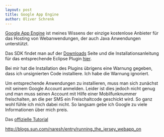 ```yaml
---
layout: post
title: Google App Engine
author: Oliver Schrenk
---
```


[Google App Engine][gae] ist meines Wissens der einzige kostenlose Anbieter für das Hosting von Webanwendungen, der auch Java Anwendungen unterstützt.

Das SDK findet man auf der [Downloads][gae-downloads] Seite und die Installationsanleitung für das entsprechende Eclipse Plugin [hier][gae-eclipse]. 

Bei mir hat die Installation des Plugins übrigens eine Warnung gegeben, dass ich unsignierten Code installiere. Ich habe die Warnung ignoriert.

Um entsprechende Anwendungen zu installieren, muss man sich zunächst mit seinem Google Account anmelden. Leider ist dies jedoch nicht genug und man muss seinen Account mit Hilfe einer Mobilfunknummer freischalten, an die per SMS ein Freischaltcode geschickt wird. So ganz wohl fühle ich mich dabei nicht. So langsam gebe ich Google zu viele Informationen über mich preis.

Das [offizielle Tutorial][gae-tutorial] 

http://blogs.sun.com/naresh/entry/running_the_jersey_webapp_on

[gae]: http://code.google.com/appengine/
[gae-downloads]: http://code.google.com/appengine/downloads.html
[gae-eclipse]: http://code.google.com/eclipse/docs/download.html
[gae-tutorial]: http://code.google.com/appengine/docs/java/gettingstarted/